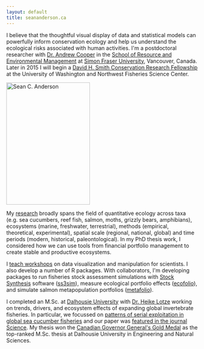 ```yaml
---
layout: default
title: seananderson.ca
---
```


I believe that the thoughtful visual display of data and statistical models can
powerfully inform conservation ecology and help us 
understand the ecological risks associated with human activities.
I'm a postdoctoral researcher with [Dr. Andrew Cooper](http://www.rem.sfu.ca/people/faculty/cooper/) 
in the [School of Resource and Environmental Management](http://www.rem.sfu.ca/)
at [Simon Fraser University][sfu], Vancouver, Canada. 
Later in 2015 I will begin a [David H. Smith Conservation Research Fellowship](http://www.conbio.org/mini-sites/smith-fellows) at the University of Washington and Northwest Fisheries Science Center.

<img src="images/sean_anderson_2014.jpg" alt="Sean C. Anderson" width="220" height="321" class="headshot"/>

My [research](/cv.html#publications) broadly spans the field of quantitative ecology across taxa (e.g. sea cucumbers, reef fish, salmon, moths, grizzly bears, amphibians), ecosystems (marine, freshwater, terrestrial), methods (empirical, theoretical, experimental), spatial scale (regional, national, global) and time periods (modern, historical, paleontological).
In my PhD thesis work, I considered how we can use tools from 
financial portfolio management to create stable and productive ecosystems. 

<!--I also [work on topics](/cv.html#publications) ranging from -->
<!--species extinction risk to predator-prey-environment interactions -->
<!--to fisheries stock assessment.-->

I [teach workshops](/cv.html#teaching) on data visualization and manipulation
for scientists. I also develop a number of R packages. With collaborators, I'm
developing packages to run fisheries stock assessment simulations with 
[Stock Synthesis][nefsc] software ([ss3sim]), measure ecological portfolio
effects ([ecofolio]), and simulate salmon metapopulation portfolios
([metafolio]).

I completed an M.Sc. at [Dalhousie University][dal] with [Dr. Heike Lotze] working on
trends, drivers, and ecosystem effects of expanding global invertebrate
fisheries. In particular, we focussed on 
[patterns of serial exploitation in global sea cucumber fisheries][cucdoi]
and our paper was [featured in the journal Science][sciencemag]. 
My thesis won the [Canadian Governor General's Gold Medal][gg] 
as the top-ranked M.Sc. thesis at Dalhousie University in Engineering and
Natural Sciences.

<!--I'm [a bit nuts][colophon] about using the right tool for the job and I love to-->
<!--share my passion for these tools. I'm an avid user of the programming languages-->
<!--R, Markdown, LaTeX, Knitr, and Sweave. I'm also a [Vim] devotee and manage my-->
<!--work in [Git on Github][my github]. -->
<!--I [generate this site with Jekyll](/colophon.html).-->

[Vim]: http://en.wikipedia.org/wiki/Vim_(text_editor)
[dal]: http://dal.ca/
[cucdoi]: http://dx.doi.org/10.1111/j.1467-2979.2010.00397.x
[earth2ocean]: http://earth2ocean.org
[gg]: http://www.gg.ca/honour.aspx?id=75057&t=1&;ln=Anderson
[ss3sim]: http://cran.r-project.org/package=ss3sim
[ecofolio]: https://github.com/seananderson/ecofolio
[robustmeta]: https://github.com/seananderson/robustmeta
[my github]: https://github.com/seananderson
[nefsc]: http://nft.nefsc.noaa.gov/Stock_Synthesis_3.htm
[sciencemag]: http://www.sciencemag.org/content/331/6014/129.1.full
[sfu]: http://sfu.ca
[Dr. Heike Lotze]: http://lotzelab.biology.dal.ca/
[colophon]: colophon.html
[metafolio]: http://cran.r-project.org/package=metafolio
